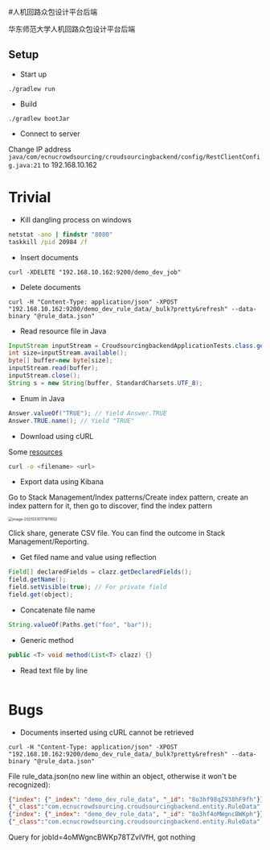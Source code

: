 #人机回路众包设计平台后端

华东师范大学人机回路众包设计平台后端

## Setup

- Start up
```shell
./gradlew run
```

- Build
```shell
./gradlew bootJar
```

- Connect to server

Change IP address `java/com/ecnucrowdsourcing/croudsourcingbackend/config/RestClientConfig.java:21` to 192.168.10.162


# Trivial

- Kill dangling process on windows

```bat
netstat -ano | findstr "8080"
taskkill /pid 20984 /f
```

- Insert documents

```shell script
curl -XDELETE "192.168.10.162:9200/demo_dev_job"
```

- Delete documents

```shell script
curl -H "Content-Type: application/json" -XPOST "192.168.10.162:9200/demo_dev_rule_data/_bulk?pretty&refresh" --data-binary "@rule_data.json"
```

- Read resource file in Java

```java
InputStream inputStream = CroudsourcingbackendApplicationTests.class.getResourceAsStream("/rule_data.json");
int size=inputStream.available();
byte[] buffer=new byte[size];
inputStream.read(buffer);
inputStream.close();
String s = new String(buffer, StandardCharsets.UTF_8);
```

- Enum in Java

```java
Answer.valueOf("TRUE"); // Yield Answer.TRUE
Answer.TRUE.name(); // Yield "TRUE"
```

- Download using cURL

Some [resources](https://www.pair.com/support/kb/paircloud-downloading-files-with-curl/#setting-the-output-file)

```bash
curl -o <filename> <url>
```

- Export data using Kibana

Go to Stack Management/Index patterns/Create index pattern, create an index pattern for it, then go to discover, find the index pattern

<img src="C:\Users\wuping\AppData\Roaming\Typora\typora-user-images\image-20210330171811802.png" alt="image-20210330171811802" style="zoom:50%;" />

Click share, generate CSV file. You can find the outcome in Stack Management/Reporting.

- Get filed name and value using reflection

```java
Field[] declaredFields = clazz.getDeclaredFields();
field.getName();
field.setVisible(true); // For private field
field.get(object);
```

- Concatenate file name

```java
String.valueOf(Paths.get("foo", "bar"));
```

- Generic method

```java
public <T> void method(List<T> clazz) {}
```

- Read text file by line

```java

```

# Bugs

- Documents inserted using cURL cannot be retrieved 

```shell script
curl -H "Content-Type: application/json" -XPOST "192.168.10.162:9200/demo_dev_rule_data/_bulk?pretty&refresh" --data-binary "@rule_data.json"
```

File rule_data.json(no new line within an object, otherwise it won't be recognized):

```json
{"index": {"_index": "demo_dev_rule_data", "_id": "8o3hf98qZ938hF9fh"}}
{"_class":"com.ecnucrowdsourcing.croudsourcingbackend.entity.RuleData", "jodId": "4oMWgncBWKp78TZvIVfH", "content": "国籍(A,v0) & 简称(v0,v1) & 出生地(B,v0) =>配偶(A,B)", "graph": "/img/kgdemo.png", "nl": "v0和A结婚，B的母亲是v0，那么得出B的父亲是A。", "instance": "结婚(梅拉尼娅·特朗普,唐纳德·特朗普) & 母亲(伊万卡·特朗普,梅拉尼娅·特朗普 ) =>父亲(伊万卡·特朗普,唐纳德·特朗普 )", "goldenAnswer": "0"}
{"index": {"_index": "demo_dev_rule_data", "_id": "8o3hf4oMWgncBWKph"}}
{"_class":"com.ecnucrowdsourcing.croudsourcingbackend.entity.RuleData", "jodId": "4oMWgncBWKp78TZvIVfH", "content": "国籍(A,v0) & 简称(v0,v1) & 出生地(B,v0) =>配偶(A,B)", "graph": "/img/kgdemo.png", "nl": "v0和A结婚，B的母亲是v0，那么得出B的父亲是A。", "instance": "结婚(梅拉尼娅·特朗普,唐纳德·特朗普) & 母亲(伊万卡·特朗普,梅拉尼娅·特朗普 ) =>父亲(伊万卡·特朗普,唐纳德·特朗普 )", "goldenAnswer": "0"}
```

Query for jobId=4oMWgncBWKp78TZvIVfH, got nothing


